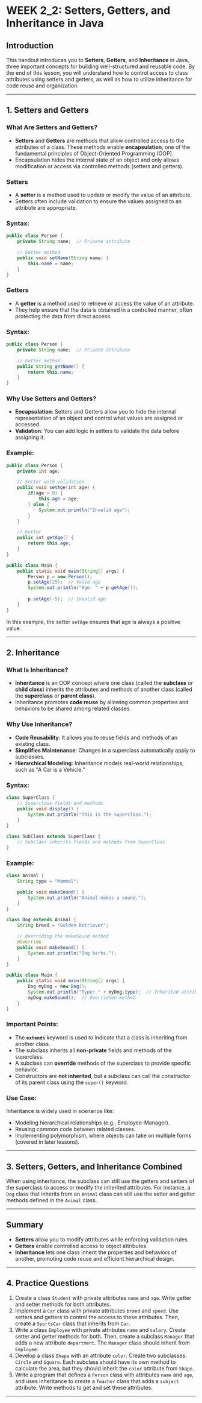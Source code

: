 # WEEK 2_2: Setters, Getters, and Inheritance in Java

## Introduction

This handout introduces you to **Setters**, **Getters**, and **Inheritance** in Java, three important concepts for building well-structured and reusable code. By the end of this lesson, you will understand how to control access to class attributes using setters and getters, as well as how to utilize inheritance for code reuse and organization.

---

## 1. **Setters and Getters**

### What Are Setters and Getters?

- **Setters** and **Getters** are methods that allow controlled access to the attributes of a class. These methods enable **encapsulation**, one of the fundamental principles of Object-Oriented Programming (OOP).
- Encapsulation hides the internal state of an object and only allows modification or access via controlled methods (setters and getters).

### **Setters**

- A **setter** is a method used to update or modify the value of an attribute.
- Setters often include validation to ensure the values assigned to an attribute are appropriate.

### **Syntax**:
```java
public class Person {
    private String name;  // Private attribute

    // Setter method
    public void setName(String name) {
        this.name = name;
    }
}
```

### **Getters**

- A **getter** is a method used to retrieve or access the value of an attribute.
- They help ensure that the data is obtained in a controlled manner, often protecting the data from direct access.

### **Syntax**:
```java
public class Person {
    private String name;  // Private attribute

    // Getter method
    public String getName() {
        return this.name;
    }
}
```

### Why Use Setters and Getters?

- **Encapsulation**: Setters and Getters allow you to hide the internal representation of an object and control what values are assigned or accessed.
- **Validation**: You can add logic in setters to validate the data before assigning it.

### **Example**:

```java
public class Person {
    private int age;

    // Setter with validation
    public void setAge(int age) {
        if(age > 0) {
            this.age = age;
        } else {
            System.out.println("Invalid age");
        }
    }

    // Getter
    public int getAge() {
        return this.age;
    }
}

public class Main {
    public static void main(String[] args) {
        Person p = new Person();
        p.setAge(25);  // Valid age
        System.out.println("Age: " + p.getAge());
        
        p.setAge(-5);  // Invalid age
    }
}
```

In this example, the setter `setAge` ensures that age is always a positive value.

---

## 2. **Inheritance**

### What Is Inheritance?

- **Inheritance** is an OOP concept where one class (called the **subclass** or **child class**) inherits the attributes and methods of another class (called the **superclass** or **parent class**).
- Inheritance promotes **code reuse** by allowing common properties and behaviors to be shared among related classes.

### Why Use Inheritance?

- **Code Reusability**: It allows you to reuse fields and methods of an existing class.
- **Simplifies Maintenance**: Changes in a superclass automatically apply to subclasses.
- **Hierarchical Modeling**: Inheritance models real-world relationships, such as "A Car is a Vehicle."

### Syntax:
```java
class SuperClass {
    // Superclass fields and methods
    public void display() {
        System.out.println("This is the superclass.");
    }
}

class SubClass extends SuperClass {
    // Subclass inherits fields and methods from SuperClass
}
```

### **Example**:

```java
class Animal {
    String type = "Mammal";

    public void makeSound() {
        System.out.println("Animal makes a sound.");
    }
}

class Dog extends Animal {
    String breed = "Golden Retriever";

    // Overriding the makeSound method
    @Override
    public void makeSound() {
        System.out.println("Dog barks.");
    }
}

public class Main {
    public static void main(String[] args) {
        Dog myDog = new Dog();
        System.out.println("Type: " + myDog.type);  // Inherited attribute
        myDog.makeSound();  // Overridden method
    }
}
```

### Important Points:
- The **`extends`** keyword is used to indicate that a class is inheriting from another class.
- The subclass inherits all **non-private** fields and methods of the superclass.
- A subclass can **override** methods of the superclass to provide specific behavior.
- Constructors are **not inherited**, but a subclass can call the constructor of its parent class using the `super()` keyword.

### Use Case:
Inheritance is widely used in scenarios like:
- Modeling hierarchical relationships (e.g., Employee-Manager).
- Reusing common code between related classes.
- Implementing polymorphism, where objects can take on multiple forms (covered in later lessons).

---

## 3. **Setters, Getters, and Inheritance Combined**

When using inheritance, the subclass can still use the getters and setters of the superclass to access or modify the inherited attributes. For instance, a `Dog` class that inherits from an `Animal` class can still use the setter and getter methods defined in the `Animal` class.

---

## Summary

- **Setters** allow you to modify attributes while enforcing validation rules.
- **Getters** enable controlled access to object attributes.
- **Inheritance** lets one class inherit the properties and behaviors of another, promoting code reuse and efficient hierarchical design.

---

## 4. **Practice Questions**

1. Create a class `Student` with private attributes `name` and `age`. Write getter and setter methods for both attributes.
2. Implement a `Car` class with private attributes `brand` and `speed`. Use setters and getters to control the access to these attributes. Then, create a `SportsCar` class that inherits from `Car`.
3. Write a class `Employee` with private attributes `name` and `salary`. Create setter and getter methods for both. Then, create a subclass `Manager` that adds a new attribute `department`. The `Manager` class should inherit from `Employee`.
4. Develop a class `Shape` with an attribute `color`. Create two subclasses: `Circle` and `Square`. Each subclass should have its own method to calculate the area, but they should inherit the `color` attribute from `Shape`.
5. Write a program that defines a `Person` class with attributes `name` and `age`, and uses inheritance to create a `Teacher` class that adds a `subject` attribute. Write methods to get and set these attributes.

---